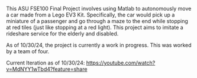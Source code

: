This ASU FSE100 Final Project involves using Matlab to autonomously move a car made from a Lego EV3 Kit. Specifically, the car would pick up a miniature of a passenger and go through a maze to the end while stopping at red tiles (just like stopping at a red light). This project aims to imitate a rideshare service for the elderly and disabled.

As of 10/30/24, the project is currently a work in progress. This was worked by a team of four.


Current Iteration as of 10/30/24: https://youtube.com/watch?v=MdNYY1wTbd4?feature=share
